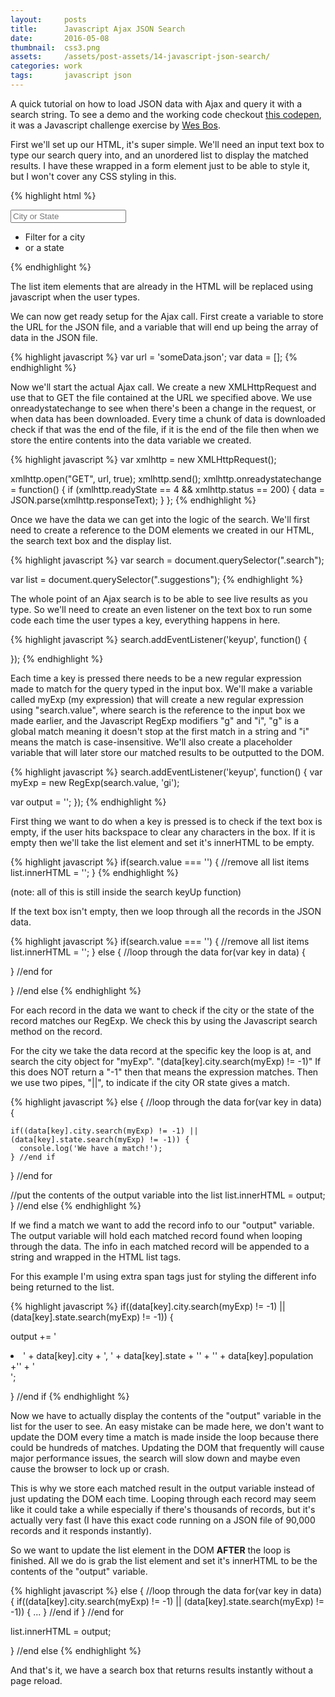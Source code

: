 ```yaml
---
layout:     posts
title:      Javascript Ajax JSON Search
date:       2016-05-08
thumbnail:  css3.png
assets:     /assets/post-assets/14-javascript-json-search/
categories: work
tags:       javascript json
---
```

A quick tutorial on how to load JSON data with Ajax and query it with a search string. To see a demo and the working code checkout [this codepen](http://codepen.io/derekmorash/pen/dGLdxN), it was a Javascript challenge exercise by [Wes Bos](https://twitter.com/wesbos).

First we'll set up our HTML, it's super simple. We'll need an input text box to type our search query into, and an unordered list to display the matched results. I have these wrapped in a form element just to be able to style it, but I won't cover any CSS styling in this.

{% highlight html %}
<form class="search-form">
  <input type="text" class="search" placeholder="City or State">
  <ul class="suggestions">
    <li>Filter for a city</li>
    <li>or a state</li>
  </ul>
</form>
{% endhighlight %}

The list item elements that are already in the HTML will be replaced using javascript when the user types.

We can now get ready setup for the Ajax call. First create a variable to store the URL for the JSON file, and a variable that will end up being the array of data in the JSON file.

{% highlight javascript %}
var url = 'someData.json';
var data = [];
{% endhighlight %}

Now we'll start the actual Ajax call. We create a new XMLHttpRequest and use that to GET the file contained at the URL we specified above. We use onreadystatechange to see when there's been a change in the request, or when data has been downloaded. Every time a chunk of data is downloaded check if that was the end of the file, if it is the end of the file then when we store the entire contents into the data variable we created.

{% highlight javascript %}
var xmlhttp = new XMLHttpRequest();

xmlhttp.open("GET", url, true);
xmlhttp.send();
xmlhttp.onreadystatechange = function() {
  if (xmlhttp.readyState == 4 && xmlhttp.status == 200) {
    data = JSON.parse(xmlhttp.responseText);
  }
};
{% endhighlight %}

Once we have the data we can get into the logic of the search. We'll first need to create a reference to the DOM elements we created in our HTML, the search text box and the display list.

{% highlight javascript %}
var search = document.querySelector(".search");

var list = document.querySelector(".suggestions");
{% endhighlight %}

The whole point of an Ajax search is to be able to see live results as you type. So we'll need to create an even listener on the text box to run some code each time the user types a key, everything happens in here.

{% highlight javascript %}
search.addEventListener('keyup', function() {

});
{% endhighlight %}

Each time a key is pressed there needs to be a new regular expression made to match for the query typed in the input box. We'll make a variable called myExp (my expression) that will create a new regular expression using "search.value", where search is the reference to the input box we made earlier, and the Javascript RegExp modifiers "g" and "i", "g" is a global match meaning it doesn't stop at the first match in a string and "i" means the match is case-insensitive. We'll also create a placeholder variable that will later store our matched results to be outputted to the DOM.

{% highlight javascript %}
search.addEventListener('keyup', function() {
  var myExp = new RegExp(search.value, 'gi');

  var output = '';
});
{% endhighlight %}

First thing we want to do when a key is pressed is to check if the text box is empty, if the user hits backspace to clear any characters in the box. If it is empty then we'll take the list element and set it's innerHTML to be empty.

{% highlight javascript %}
if(search.value === '') {
  //remove all list items
  list.innerHTML = '';
}
{% endhighlight %}

(note: all of this is still inside the search keyUp function)

If the text box isn't empty, then we loop through all the records in the JSON data.

{% highlight javascript %}
if(search.value === '') {
  //remove all list items
  list.innerHTML = '';
} else {
  //loop through the data
  for(var key in data) {

  } //end for

} //end else
{% endhighlight %}

For each record in the data we want to check if the city or the state of the record matches our RegExp. We check this by using the Javascript search method on the record.

For the city we take the data record at the specific key the loop is at, and search the city object for "myExp". "(data[key].city.search(myExp) != -1)" If this does NOT return a "-1" then that means the expression matches. Then we use two pipes, "\|\|", to indicate if the city OR state gives a match.

{% highlight javascript %}
else {
  //loop through the data
  for(var key in data) {

    if((data[key].city.search(myExp) != -1) || (data[key].state.search(myExp) != -1)) {
      console.log('We have a match!');
    } //end if
  } //end for

  //put the contents of the output variable into the list
  list.innerHTML = output;
} //end else
{% endhighlight %}

If we find a match we want to add the record info to our "output" variable. The output variable will hold each matched record found when looping through the data. The info in each matched record will be appended to a string and wrapped in the HTML list tags.

For this example I'm using extra span tags just for styling the different info being returned to the list.

{% highlight javascript %}
if((data[key].city.search(myExp) != -1) || (data[key].state.search(myExp) != -1)) {

  output += '<li><span>' + data[key].city + ', ' +
    data[key].state + '</span>' +
    '<span class="population">' + data[key].population +'</span>' +
    '</li>';

} //end if
{% endhighlight %}

Now we have to actually display the contents of the "output" variable in the list for the user to see. An easy mistake can be made here, we don't want to update the DOM every time a match is made inside the loop because there could be hundreds of matches. Updating the DOM that frequently will cause major performance issues, the search will slow down and maybe even cause the browser to lock up or crash.

This is why we store each matched result in the output variable instead of just updating the DOM each time. Looping through each record may seem like it could take a while especially if there's thousands of records, but it's actually very fast (I have this exact code running on a JSON file of 90,000 records and it responds instantly).

So we want to update the list element in the DOM __AFTER__ the loop is finished. All we do is grab the list element and set it's innerHTML to be the contents of the "output" variable.

{% highlight javascript %}
else {
  //loop through the data
  for(var key in data) {
    if((data[key].city.search(myExp) != -1) || (data[key].state.search(myExp) != -1)) {
      ...
    } //end if
  } //end for

  list.innerHTML = output;

} //end else
{% endhighlight %}

And that's it, we have a search box that returns results instantly without a page reload.
